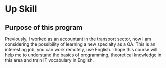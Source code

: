 # Up Skill

## Purpose of this program

Previously, I worked as an accountant in the transport sector, now I am
considering the possibility of learning a new specialty as a QA. This is an
interesting job, you can work remotely, use English. I hope this course will
help me to understand the basics of programming, theoretical knowledge in this
area and train IT vocabulary in English.
